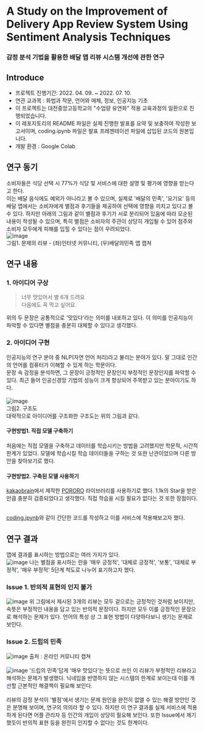 # A Study on the Improvement of Delivery App Review System Using Sentiment Analysis Techniques
### 감정 분석 기법을 활용한 배달 앱 리뷰 시스템 개선에 관한 연구<br>

## Introduce
* 프로젝트 진행기간: 2022. 04. 09. ~ 2022. 07. 10.
* 연관 교과목 : 화법과 작문, 언어와 매체, 정보, 인공지능 기초
* 이 프로젝트는 대전중앙고등학교의 "수업량 유연화" 적용 교육과정의 일환으로 진행되었습니다.
* 이 레포지토리의 README 파일은 실제 진행한 발표를 요약 및 보충하여 작성한 보고서이며, coding.ipynb 파일은 발표 프레젠테이션 파일에 삽입된 코드의 원본입니다.
* 개발 환경 : Google Colab

## 연구 동기
소비자들은 식당 선택 시 77%가 식당 및 서비스에 대한 설명 및 평가에 영향을 받는다고 한다.<br>
이는 배달 음식에도 예외가 아니라고 볼 수 있으며, 실제로 '배달의 민족', '요기요' 등의 배달 앱에서는 소비자에게 별점과 후기들을 제공하여 선택에 영향을 끼치고 있다고 볼 수 있다. 하지만 아래의 그림과 같이 별점과 후기가 서로 분리되어 있음에 따라 모순된 내용이 작성될 수 있으며, 특히 별점은 소비자의 주관이 상당히 개입될 수 있어 점주와 소비자 모두에게 피해를 입힐 수 있다는 점이 우려되었다.<br>
![image](https://user-images.githubusercontent.com/27762073/177231914-3c6970b4-fd20-4e58-8711-c6fa3e5ace11.png)<br>
그림1. 문제의 리뷰 - (좌)인터넷 커뮤니티, (우)배달의민족 앱 캡쳐<br>

## 연구 내용
### 1. 아이디어 구상
> 너무 맛있어서 별 6개 드려요<br>
> 다음에도 꼭 먹고 싶어요.

위의 두 문장은 공통적으로 '맛있다'라는 의미를 내포하고 있다. 이 의미를 인공지능이 파악할 수 있다면 별점을 충분히 대체할 수 있다고 생각했다.<br>

### 2. 아이디어 구현
인공지능의 연구 분야 중 NLP(자연 언어 처리)라고 불리는 분야가 있다. 말 그대로 인간의 언어를 컴퓨터가 이해할 수 있게 하는 학문이다.<br>
문장 속 감정을 분석하면, 그 문장이 긍정적인 문장인지 부정적인 문장인지를 파악할 수 있다. 최근 들어 인공신경망 기법의 성능이 크게 향상되어 주목받고 있는 분야이기도 하다.<br><br>
![image](https://user-images.githubusercontent.com/27762073/177232905-e565d212-0155-41e4-ad9c-5cc28e027e78.png)<br>
그림2. 구조도<br>
대략적으로 아이디어를 구조화한 구조도는 위의 그림과 같다. 

#### 구현방법1. 직접 모델 구축하기
처음에는 직접 모델을 구축하고 데이터를 학습시키는 방법을 고려했지만 학문적, 시간적 한계가 있었다. 모델에 학습시킬 학습 데이터들을 구하는 것 또한 난관이었으며 다른 방안을 찾아보기로 했다.

#### 구현방법2. 구축된 모델 사용하기
[kakaobrain](https://github.com/kakaobrain)에서 제작한 [PORORO](https://github.com/kakaobrain/pororo) 라이브러리를 사용하기로 했다. 1.1k의 Star을 받은 만큼 충분히 검증되었다고 생각했다. 직접 학습을 시킬 필요가 없다는 것 또한 장점이다.<br><br>

[coding.ipynb](https://github.com/yuedward0103/DeliveryReview/coding.ipynb)와 같이 간단한 코드를 작성하고 이를 서비스에 적용해보고자 했다.<br>

## 연구 결과
앱에 결과를 표시하는 방법으로는 여러 가지가 있다.<br>
![image](https://user-images.githubusercontent.com/27762073/177233527-9bd1c4c7-b2fa-484d-a8b6-14674eca826f.png)
나는 별점을 표시하는 란을 '매우 긍정적', '대체로 긍정적', '보통', '대체로 부정적', '매우 부정적' 5단계 척도로 나누어 표기하고자 했다.<br>

### Issue 1. 반의적 표현의 인지 불가
![image](https://user-images.githubusercontent.com/27762073/177233676-92bde58f-c4b2-460f-8820-51eebbe90df3.png)
위 그림에서 제시된 3개의 리뷰는 모두 겉으로는 긍정적인 것처럼 보이지만, 속뜻은 부정적인 내용을 담고 있는 반의적 문장이다. 하지만 모두 이를 긍정적인 문장으로 해석하는 문제가 있다. 언어의 특성 상 그 표현 방법이 다양하다보니 생기는 문제로 보인다.<br>

### Issue 2. 드립의 민족
![image](https://user-images.githubusercontent.com/27762073/177233812-6fe300b2-0ad6-42b5-b449-26a1da478bc8.png)
출처 : 온라인 커뮤니티 캡쳐<br><br>
![image](https://user-images.githubusercontent.com/27762073/177233846-1e6c91fb-34d0-4a12-90a6-6441678c5e65.png)
'드립의 민족'답게 '매우 맛있다'는 뜻으로 쓰인 이 리뷰가 부정적인 리뷰라고 해석하는 문제가 발생했다. 닉네임을 반영하지 않는 시스템의 한계로 보이는데 이를 개선할 근본적인 해결책이 필요해 보인다.<br><br>
리뷰의 감정 분석이 '별점'에서 생기는 문제 원인을 완전히 없앨 수 있는 해결 방안인 것은 분명해 보이며, 연구의 의의라 할 수 있다. 하지만 이 연구 결과를 실제 서비스에 적용하게 된다면 어플 관리자 등 인간의 개입이 상당히 필요해 보인다. 또한 Issue에서 제기했듯이 반의적 표현 등을 완전히 인지할 수 없다는 것도 한계이다.<br>
